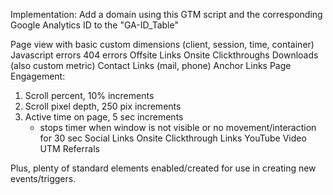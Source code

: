 Implementation: Add a domain using this GTM script and the corresponding Google Analytics ID to the "GA-ID_Table"

Page view with basic custom dimensions (client, session, time, container)
Javascript errors
404 errors
Offsite Links
Onsite Clickthroughs
Downloads (also custom metric)
Contact Links (mail, phone)
Anchor Links
Page Engagement:
   1) Scroll percent, 10% increments 
   2) Scroll pixel depth, 250 pix increments 
   3) Active time on page, 5 sec increments
		- stops timer when window is not visible or no movement/interaction for 30 sec 
Social Links
Onsite Clickthrough Links
YouTube Video
UTM Referrals

Plus, plenty of standard elements enabled/created for use in creating new events/triggers.
